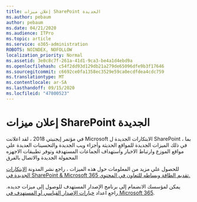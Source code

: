 ```yaml
---
title: إعلان ميزات SharePoint الجديدة
ms.author: pebaum
author: pebaum
ms.date: 04/21/2020
ms.audience: ITPro
ms.topic: article
ms.service: o365-administration
ROBOTS: NOINDEX, NOFOLLOW
localization_priority: Normal
ms.assetid: 3e0c8c7f-261a-41d1-9ca3-be4a1d4ebd9a
ms.openlocfilehash: c54f2dd93d129db21a279de65096dfe9b3f17646
ms.sourcegitcommit: c6692ce0fa1358ec3529e59ca0ecdfdea4cdc759
ms.translationtype: MT
ms.contentlocale: ar-SA
ms.lasthandoff: 09/15/2020
ms.locfileid: "47800523"
---
```

# <a name="sharepoint-new-features-announced"></a>إعلان ميزات SharePoint الجديدة

في مؤتمر إيجنيتي 2018 ، لقد اعلانت Microsoft الابتكارات الجديدة ل SharePoint ، بما في ذلك الميزات الجديدة للمواقع الحديثة وأجزاء ويب الجديدة والتحسينات العديدة علي مواقع الموزع وارتباط الاخبار واستهداف الجماعات المستهدفة وتوفر تطبيقات الاجهزه المحمولة الجديدة والاتصال بالفرق
  
للحصول علي مزيد من المعلومات حول هذه الميزات ، راجع نشر المدونة [الابتكارات الجديدة في SharePoint &amp; Microsoft 365 تقديم الطاقة وبساطه للتعاون في المحتوي.](https://go.microsoft.com/fwlink/?linkid=2026502)
  
يمكن لمؤسسك الانضمام إلى برنامج الإصدار المستهدف للوصول إلى ميزات جديده. راجع اعداد [خيارات الإصدار القياسي أو المستهدف في Microsoft 365](https://docs.microsoft.com/microsoft-365/admin/manage/release-options-in-office-365).

